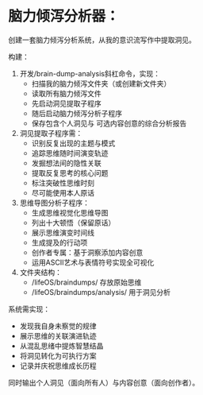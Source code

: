 # **脑力倾泻分析器：**

创建一套脑力倾泻分析系统，从我的意识流写作中提取洞见。

构建：

1. 开发/brain-dump-analysis斜杠命令，实现：
    - 扫描我的脑力倾泻文件夹（或创建新文件夹）
    - 读取所有脑力倾泻文件
    - 先启动洞见提取子程序
    - 随后启动脑力倾泻分析子程序
    - 保存包含个人洞见与
    可选内容创意的综合分析报告
2. 洞见提取子程序需：
    - 识别反复出现的主题与模式
    - 追踪思维随时间演变轨迹
    - 发掘想法间的隐性关联
    - 提取反复思考的核心问题
    - 标注突破性思维时刻
    - 尽可能使用本人原话
3. 思维导图分析子程序：
    - 生成思维视觉化思维导图
    - 列出十大顿悟（保留原话）
    - 展示思维演变时间线
    - 生成提及的行动项
    - 创作者专属：基于洞察添加内容创意
    - 运用ASCII艺术与表情符号实现全可视化
4. 文件夹结构：
    - /lifeOS/braindumps/ 存放原始思维
    - /lifeOS/braindumps/analysis/ 用于洞见分析

系统需实现：

- 发现我自身未察觉的规律
- 展示思维的关联演进轨迹
- 从混乱思绪中提炼智慧结晶
- 将洞见转化为可执行方案
- 记录并庆祝思维成长历程

同时输出个人洞见（面向所有人）与内容创意（面向创作者）。
